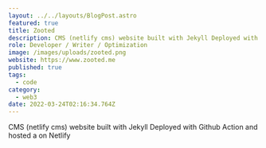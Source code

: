 ```yaml
---
layout: ../../layouts/BlogPost.astro
featured: true
title: Zooted
description: CMS (netlify cms) website built with Jekyll Deployed with Github Action and hosted on Netlify
role: Developer / Writer / Optimization
image: /images/uploads/zooted.png
website: https://www.zooted.me
published: true
tags:
  - code
category:
  - web3
date: 2022-03-24T02:16:34.764Z
---
```


CMS (netlify cms) website built with Jekyll Deployed with Github Action and hosted a on Netlify
